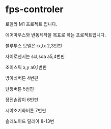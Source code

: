 # fps-controler

로멜라 M1 프로젝트 입니다.

에어마우스와 반동제작을 목표로 하는 프로젝트입니다.

블루투스 모델은 rx,tx 2,3번핀

자이로센서는 scl,sda a5,4번핀

조이스틱 x,y a0,1번핀

방아쇠버튼 4번핀

탄창버튼 5번핀

장전손잡이 6번핀

시야초기화버튼 7번핀

솔레노이드 릴레이 8-13번

